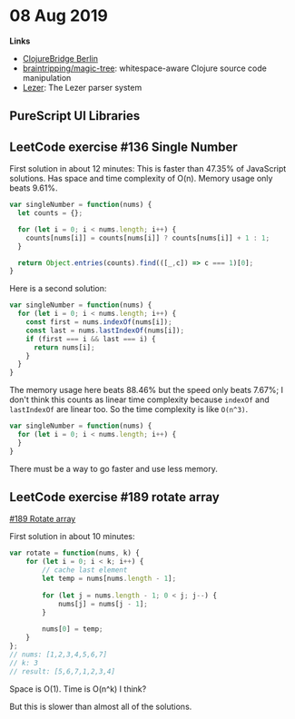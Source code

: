 # 08 Aug 2019

**Links**

- [ClojureBridge Berlin](http://clojurebridge-berlin.org/)
- [braintripping/magic-tree](https://github.com/braintripping/magic-tree): 
  whitespace-aware Clojure source code manipulation
- [Lezer](https://lezer.codemirror.net/): The Lezer parser system

## PureScript UI Libraries

## LeetCode exercise #136 Single Number

First solution in about 12 minutes:
This is faster than 47.35% of JavaScript solutions.
Has space and time complexity of O(n).
Memory usage only beats 9.61%.

```javascript
var singleNumber = function(nums) {
  let counts = {};

  for (let i = 0; i < nums.length; i++) {
    counts[nums[i]] = counts[nums[i]] ? counts[nums[i]] + 1 : 1;
  }

  return Object.entries(counts).find(([_,c]) => c === 1)[0];
}
```

Here is a second solution:

```javascript
var singleNumber = function(nums) {
  for (let i = 0; i < nums.length; i++) {
    const first = nums.indexOf(nums[i]);
    const last = nums.lastIndexOf(nums[i]);
    if (first === i && last === i) {
      return nums[i];
    }
  }
}
```

The memory usage here beats 88.46% but the speed only beats 7.67%;
I don't think this counts as linear time complexity because `indexOf` and 
`lastIndexOf` are linear too.
So the time complexity is like `O(n^3)`.

```javascript
var singleNumber = function(nums) {
  for (let i = 0; i < nums.length; i++) {
  }
}
```

There must be a way to go faster and use less memory.

## LeetCode exercise #189 rotate array

[#189 Rotate array](https://leetcode.com/problems/rotate-array/)

First solution in about 10 minutes:

```javascript
var rotate = function(nums, k) {
    for (let i = 0; i < k; i++) {
        // cache last element
        let temp = nums[nums.length - 1];
        
        for (let j = nums.length - 1; 0 < j; j--) {
            nums[j] = nums[j - 1];
        }
        
        nums[0] = temp;
    }
};
// nums: [1,2,3,4,5,6,7]
// k: 3
// result: [5,6,7,1,2,3,4]
```

Space is O(1).
Time is O(n^k) I think?

But this is slower than almost all of the solutions.
